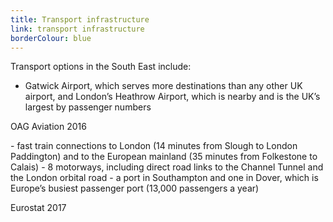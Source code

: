 ```yaml
---
title: Transport infrastructure
link: transport infrastructure
borderColour: blue
---
```

Transport options in the South East include:

- Gatwick Airport, which serves more destinations than any other UK airport, and London’s Heathrow Airport, which is nearby and is the UK’s largest by passenger numbers  
<div class="region--small-text"><p>OAG Aviation 2016</p></div>
- fast train connections to London (14 minutes from Slough to London Paddington) and to the European mainland (35 minutes from Folkestone to Calais)
- 8 motorways, including direct road links to the Channel Tunnel and the London orbital road
- a port in Southampton and one in Dover, which is Europe’s busiest passenger port (13,000 passengers a year)
<div class="region--small-text"><p>Eurostat 2017</p></div>